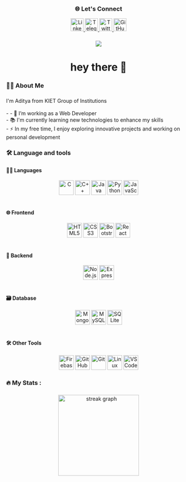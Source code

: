 

###

<h3 align="center">🌐 Let's Connect</h3>

<p align="center">
  <a href="https://www.linkedin.com/in/aditya-sharma-275057256/" target="_blank">
    <img src="https://img.shields.io/badge/LinkedIn-0077B5?style=for-the-badge&logo=linkedin&logoColor=white" height="35" alt="LinkedIn" />
  </a>
  <a href="https://t.me/sharmadityaa" target="_blank">
    <img src="https://img.shields.io/badge/Telegram-29A9EA?style=for-the-badge&logo=telegram&logoColor=white" height="35" alt="Telegram" />
  </a>
  <a href="https://x.com/Adityshrma08" target="_blank">
    <img src="https://img.shields.io/badge/Twitter-1DA1F2?style=for-the-badge&logo=twitter&logoColor=white" height="35" alt="Twitter" />
  </a>
  <a href="https://github.com/adityshrma08" target="_blank">
    <img src="https://img.shields.io/badge/GitHub-100000?style=for-the-badge&logo=github&logoColor=white" height="35" alt="GitHub" />
  </a>
 
</p>



###

<div align="center">
  <img src="https://visitor-badge.laobi.icu/badge?page_id=adityshrma08.adityshrma08&"  />
</div>

###

<h1 align="center">hey there 👋</h1>

###

<h3 align="left">👩‍💻  About Me</h3>

###

<p align="left">I'm Aditya from KIET Group of Institutions<br><br>- - 🔭 I’m working as a Web Developer
<br>- 📚 I'm currently learning new technologies to enhance my skills<br>- ⚡ In my free time, I enjoy exploring innovative projects and working on personal development</p>

###

<h3 align="left">🛠 Language and tools</h3>

###

<!-- Languages -->
<h4 align="left">👨‍💻 Languages</h4>
<div align="center">
  <img title="C" src="https://cdn.jsdelivr.net/gh/devicons/devicon/icons/c/c-original.svg" height="40" />
  <img title="C++" src="https://cdn.jsdelivr.net/gh/devicons/devicon/icons/cplusplus/cplusplus-original.svg" height="40" />
  <img title="Java" src="https://cdn.jsdelivr.net/gh/devicons/devicon/icons/java/java-original.svg" height="40" />
  <img title="Python" src="https://cdn.jsdelivr.net/gh/devicons/devicon/icons/python/python-original.svg" height="40" />
  <img title="JavaScript" src="https://cdn.jsdelivr.net/gh/devicons/devicon/icons/javascript/javascript-original.svg" height="40" />
</div>

<br>

<!-- Frontend -->
<h4 align="left">🌐 Frontend</h4>
<div align="center">
  <img title="HTML5" src="https://cdn.jsdelivr.net/gh/devicons/devicon/icons/html5/html5-original.svg" height="40" />
  <img title="CSS3" src="https://cdn.jsdelivr.net/gh/devicons/devicon/icons/css3/css3-original.svg" height="40" />
  <img title="Bootstrap" src="https://cdn.jsdelivr.net/gh/devicons/devicon/icons/bootstrap/bootstrap-original.svg" height="40" />
  <img title="React" src="https://cdn.jsdelivr.net/gh/devicons/devicon/icons/react/react-original.svg" height="40" />
</div>

<br>

<!-- Backend -->
<h4 align="left">🧠 Backend</h4>
<div align="center">
  <img title="Node.js" src="https://cdn.jsdelivr.net/gh/devicons/devicon/icons/nodejs/nodejs-original.svg" height="40" />
  <img title="Express.js" src="https://cdn.jsdelivr.net/gh/devicons/devicon/icons/express/express-original.svg" height="40" />
</div>

<br>

<!-- Database -->
<h4 align="left">🗃️ Database</h4>
<div align="center">
  <img title="MongoDB" src="https://cdn.jsdelivr.net/gh/devicons/devicon/icons/mongodb/mongodb-original.svg" height="40" />
  <img title="MySQL" src="https://cdn.jsdelivr.net/gh/devicons/devicon/icons/mysql/mysql-original.svg" height="40" />
  <img title="SQLite" src="https://cdn.jsdelivr.net/gh/devicons/devicon/icons/sqlite/sqlite-original.svg" height="40" />
</div>

<br>

<!-- Other Tools -->
<h4 align="left">🛠️ Other Tools</h4>
<div align="center">
  <img title="Firebase" src="https://cdn.jsdelivr.net/gh/devicons/devicon/icons/firebase/firebase-plain-wordmark.svg" height="40" />
  <img title="GitHub" src="https://cdn.jsdelivr.net/gh/devicons/devicon/icons/github/github-original.svg" height="40" />
  <img title="Git" src="https://cdn.jsdelivr.net/gh/devicons/devicon/icons/git/git-original.svg" height="40" />
  <img title="Linux" src="https://cdn.jsdelivr.net/gh/devicons/devicon/icons/linux/linux-original.svg" height="40" />
  <img title="VS Code" src="https://cdn.jsdelivr.net/gh/devicons/devicon/icons/vscode/vscode-original.svg" height="40" />
</div>


###

<h3 align="left">🔥   My Stats :</h3>

###

<div align="center">
  <img src="https://streak-stats.demolab.com?user=adityshrma08&locale=en&mode=daily&theme=dark&hide_border=false&border_radius=5&order=3" height="220" alt="streak graph"  />
</div>

###
